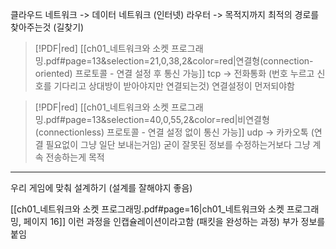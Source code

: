 

클라우드 네트워크 -> 데이터 네트워크 (인터넷)
라우터 -> 목적지까지 최적의 경로를 찾아주는것 (길찾기)


> [!PDF|red] [[ch01_네트워크와 소켓 프로그래밍.pdf#page=13&selection=21,0,38,2&color=red|연결형(connection-oriented) 프로토콜 - 연결 설정 후 통신 가능]]
> tcp -> 전화통화 (번호 누르고 신호를 기다리고 상대방이 받아야지만 연결되는것) 연결설정이 먼저되야함

> [!PDF|red] [[ch01_네트워크와 소켓 프로그래밍.pdf#page=13&selection=40,0,55,2&color=red|비연결형(connectionless) 프로토콜 - 연결 설정 없이 통신 가능]]
> udp -> 카카오톡 (연결 필요없이 그냥 일단 보내는거임)
> 굳이 잘못된 정보를 수정하는거보다 그냥 계속 전송하는게 목적




<hr>

우리 게임에 맞춰 설계하기 (설계를 잘해야지 좋음)


[[ch01_네트워크와 소켓 프로그래밍.pdf#page=16|ch01_네트워크와 소켓 프로그래밍, 페이지 16]]
이런 과정을 인캡슐레이션이라고함 (패킷을 완성하는 과정) 부가 정보를붙임





